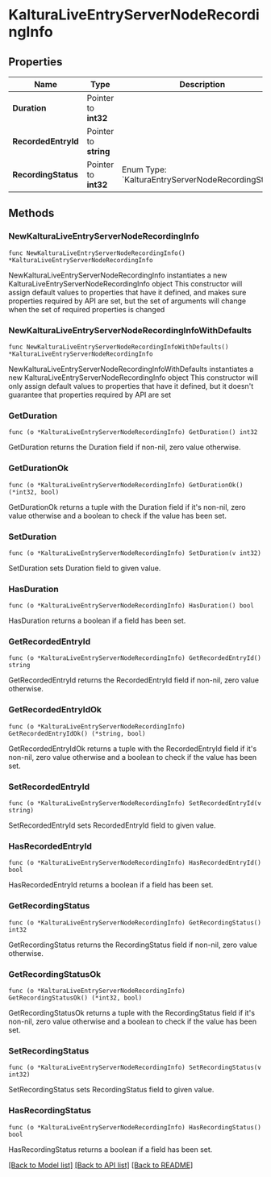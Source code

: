 # KalturaLiveEntryServerNodeRecordingInfo

## Properties

Name | Type | Description | Notes
------------ | ------------- | ------------- | -------------
**Duration** | Pointer to **int32** |  | [optional] 
**RecordedEntryId** | Pointer to **string** |  | [optional] 
**RecordingStatus** | Pointer to **int32** | Enum Type: &#x60;KalturaEntryServerNodeRecordingStatus&#x60; | [optional] 

## Methods

### NewKalturaLiveEntryServerNodeRecordingInfo

`func NewKalturaLiveEntryServerNodeRecordingInfo() *KalturaLiveEntryServerNodeRecordingInfo`

NewKalturaLiveEntryServerNodeRecordingInfo instantiates a new KalturaLiveEntryServerNodeRecordingInfo object
This constructor will assign default values to properties that have it defined,
and makes sure properties required by API are set, but the set of arguments
will change when the set of required properties is changed

### NewKalturaLiveEntryServerNodeRecordingInfoWithDefaults

`func NewKalturaLiveEntryServerNodeRecordingInfoWithDefaults() *KalturaLiveEntryServerNodeRecordingInfo`

NewKalturaLiveEntryServerNodeRecordingInfoWithDefaults instantiates a new KalturaLiveEntryServerNodeRecordingInfo object
This constructor will only assign default values to properties that have it defined,
but it doesn't guarantee that properties required by API are set

### GetDuration

`func (o *KalturaLiveEntryServerNodeRecordingInfo) GetDuration() int32`

GetDuration returns the Duration field if non-nil, zero value otherwise.

### GetDurationOk

`func (o *KalturaLiveEntryServerNodeRecordingInfo) GetDurationOk() (*int32, bool)`

GetDurationOk returns a tuple with the Duration field if it's non-nil, zero value otherwise
and a boolean to check if the value has been set.

### SetDuration

`func (o *KalturaLiveEntryServerNodeRecordingInfo) SetDuration(v int32)`

SetDuration sets Duration field to given value.

### HasDuration

`func (o *KalturaLiveEntryServerNodeRecordingInfo) HasDuration() bool`

HasDuration returns a boolean if a field has been set.

### GetRecordedEntryId

`func (o *KalturaLiveEntryServerNodeRecordingInfo) GetRecordedEntryId() string`

GetRecordedEntryId returns the RecordedEntryId field if non-nil, zero value otherwise.

### GetRecordedEntryIdOk

`func (o *KalturaLiveEntryServerNodeRecordingInfo) GetRecordedEntryIdOk() (*string, bool)`

GetRecordedEntryIdOk returns a tuple with the RecordedEntryId field if it's non-nil, zero value otherwise
and a boolean to check if the value has been set.

### SetRecordedEntryId

`func (o *KalturaLiveEntryServerNodeRecordingInfo) SetRecordedEntryId(v string)`

SetRecordedEntryId sets RecordedEntryId field to given value.

### HasRecordedEntryId

`func (o *KalturaLiveEntryServerNodeRecordingInfo) HasRecordedEntryId() bool`

HasRecordedEntryId returns a boolean if a field has been set.

### GetRecordingStatus

`func (o *KalturaLiveEntryServerNodeRecordingInfo) GetRecordingStatus() int32`

GetRecordingStatus returns the RecordingStatus field if non-nil, zero value otherwise.

### GetRecordingStatusOk

`func (o *KalturaLiveEntryServerNodeRecordingInfo) GetRecordingStatusOk() (*int32, bool)`

GetRecordingStatusOk returns a tuple with the RecordingStatus field if it's non-nil, zero value otherwise
and a boolean to check if the value has been set.

### SetRecordingStatus

`func (o *KalturaLiveEntryServerNodeRecordingInfo) SetRecordingStatus(v int32)`

SetRecordingStatus sets RecordingStatus field to given value.

### HasRecordingStatus

`func (o *KalturaLiveEntryServerNodeRecordingInfo) HasRecordingStatus() bool`

HasRecordingStatus returns a boolean if a field has been set.


[[Back to Model list]](../README.md#documentation-for-models) [[Back to API list]](../README.md#documentation-for-api-endpoints) [[Back to README]](../README.md)


